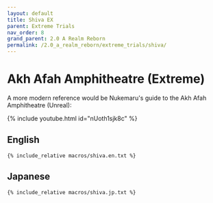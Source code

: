 ```yaml
---
layout: default
title: Shiva EX
parent: Extreme Trials
nav_order: 8
grand_parent: 2.0 A Realm Reborn
permalink: /2.0_a_realm_reborn/extreme_trials/shiva/
---
```


# Akh Afah Amphitheatre (Extreme)

A more modern reference would be Nukemaru's guide to the Akh Afah Amphitheatre (Unreal):

{% include youtube.html id="nUoth1sjk8c" %}

## English
```
{% include_relative macros/shiva.en.txt %}
```

## Japanese
```
{% include_relative macros/shiva.jp.txt %}
```

<script data-goatcounter="https://tuufless.goatcounter.com/count"
        async src="//gc.zgo.at/count.js"></script>
